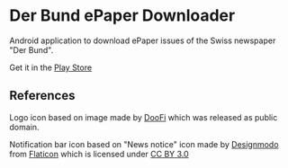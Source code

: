 Der Bund ePaper Downloader
==========================

Android application to download ePaper issues of the Swiss newspaper "Der Bund".

Get it in the [Play Store](https://play.google.com/store/apps/details?id=com.github.notizklotz.derbunddownloader)

References
--------------------------
Logo icon based on image made by [DooFi](http://openclipart.org/detail/131095/news-by-doofi) which was released as public domain.

Notification bar icon based on "News notice" icon made by [Designmodo](http://www.designmodo.com) from [Flaticon](http://www.flaticon.com) which is licensed under [CC BY 3.0](http://creativecommons.org/licenses/by/3.0/)